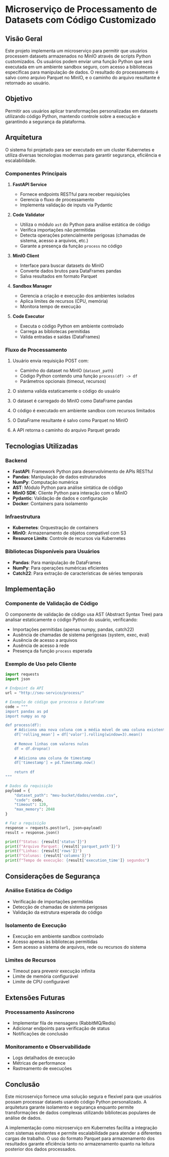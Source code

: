 # Microserviço de Processamento de Datasets com Código Customizado

## Visão Geral

Este projeto implementa um microserviço para permitir que usuários processem datasets armazenados no MinIO através de scripts Python customizados. Os usuários podem enviar uma função Python que será executada em um ambiente sandbox seguro, com acesso a bibliotecas específicas para manipulação de dados. O resultado do processamento é salvo como arquivo Parquet no MinIO, e o caminho do arquivo resultante é retornado ao usuário.

## Objetivo

Permitir aos usuários aplicar transformações personalizadas em datasets utilizando código Python, mantendo controle sobre a execução e garantindo a segurança da plataforma.

## Arquitetura

O sistema foi projetado para ser executado em um cluster Kubernetes e utiliza diversas tecnologias modernas para garantir segurança, eficiência e escalabilidade.

### Componentes Principais

1. **FastAPI Service**
   - Fornece endpoints RESTful para receber requisições
   - Gerencia o fluxo de processamento
   - Implementa validação de inputs via Pydantic

2. **Code Validator**
   - Utiliza o módulo `ast` do Python para análise estática de código
   - Verifica importações não permitidas
   - Detecta operações potencialmente perigosas (chamadas de sistema, acesso a arquivos, etc.)
   - Garante a presença da função `process` no código

3. **MinIO Client**
   - Interface para buscar datasets do MinIO
   - Converte dados brutos para DataFrames pandas
   - Salva resultados em formato Parquet

4. **Sandbox Manager**
   - Gerencia a criação e execução dos ambientes isolados
   - Aplica limites de recursos (CPU, memória)
   - Monitora tempo de execução

5. **Code Executor**
   - Executa o código Python em ambiente controlado
   - Carrega as bibliotecas permitidas
   - Valida entradas e saídas (DataFrames)

### Fluxo de Processamento

1. Usuário envia requisição POST com:
   - Caminho do dataset no MinIO (`dataset_path`)
   - Código Python contendo uma função `process(df) -> df`
   - Parâmetros opcionais (timeout, recursos)

2. O sistema valida estaticamente o código do usuário
3. O dataset é carregado do MinIO como DataFrame pandas
4. O código é executado em ambiente sandbox com recursos limitados
5. O DataFrame resultante é salvo como Parquet no MinIO
6. A API retorna o caminho do arquivo Parquet gerado

## Tecnologias Utilizadas

### Backend
- **FastAPI**: Framework Python para desenvolvimento de APIs RESTful
- **Pandas**: Manipulação de dados estruturados
- **NumPy**: Computação numérica
- **AST**: Módulo Python para análise sintática de código
- **MinIO SDK**: Cliente Python para interação com o MinIO
- **Pydantic**: Validação de dados e configuração
- **Docker**: Containers para isolamento

### Infraestrutura
- **Kubernetes**: Orquestração de containers
- **MinIO**: Armazenamento de objetos compatível com S3
- **Resource Limits**: Controle de recursos via Kubernetes

### Bibliotecas Disponíveis para Usuários
- **Pandas**: Para manipulação de DataFrames
- **NumPy**: Para operações numéricas eficientes
- **Catch22**: Para extração de características de séries temporais

## Implementação

### Componente de Validação de Código

O componente de validação de código usa AST (Abstract Syntax Tree) para analisar estaticamente o código Python do usuário, verificando:

- Importações permitidas (apenas numpy, pandas, catch22)
- Ausência de chamadas de sistema perigosas (system, exec, eval)
- Ausência de acesso a arquivos
- Ausência de acesso à rede
- Presença da função `process` esperada


### Exemplo de Uso pelo Cliente

```python
import requests
import json

# Endpoint da API
url = "http://seu-servico/process/"

# Exemplo de código que processa o DataFrame
code = """
import pandas as pd
import numpy as np

def process(df):
    # Adiciona uma nova coluna com a média móvel de uma coluna existente
    df['rolling_mean'] = df['valor'].rolling(window=3).mean()
    
    # Remove linhas com valores nulos
    df = df.dropna()
    
    # Adiciona uma coluna de timestamp
    df['timestamp'] = pd.Timestamp.now()
    
    return df
"""

# Dados da requisição
payload = {
    "dataset_path": "meu-bucket/dados/vendas.csv",
    "code": code,
    "timeout": 120,
    "max_memory": 2048
}

# Faz a requisição
response = requests.post(url, json=payload)
result = response.json()

print(f"Status: {result['status']}")
print(f"Arquivo Parquet: {result['parquet_path']}")
print(f"Linhas: {result['rows']}")
print(f"Colunas: {result['columns']}")
print(f"Tempo de execução: {result['execution_time']} segundos")
```

## Considerações de Segurança

### Análise Estática de Código
- Verificação de importações permitidas
- Detecção de chamadas de sistema perigosas
- Validação da estrutura esperada do código

### Isolamento de Execução
- Execução em ambiente sandbox controlado
- Acesso apenas às bibliotecas permitidas
- Sem acesso a sistema de arquivos, rede ou recursos do sistema

### Limites de Recursos
- Timeout para prevenir execução infinita
- Limite de memória configurável
- Limite de CPU configurável

## Extensões Futuras

### Processamento Assíncrono
- Implementar fila de mensagens (RabbitMQ/Redis)
- Adicionar endpoints para verificação de status
- Notificações de conclusão

### Monitoramento e Observabilidade
- Logs detalhados de execução
- Métricas de performance
- Rastreamento de execuções

## Conclusão

Este microserviço fornece uma solução segura e flexível para que usuários possam processar datasets usando código Python personalizado. A arquitetura garante isolamento e segurança enquanto permite transformações de dados complexas utilizando bibliotecas populares de análise de dados.

A implementação como microserviço em Kubernetes facilita a integração com sistemas existentes e permite escalabilidade para atender a diferentes cargas de trabalho. O uso do formato Parquet para armazenamento dos resultados garante eficiência tanto no armazenamento quanto na leitura posterior dos dados processados.